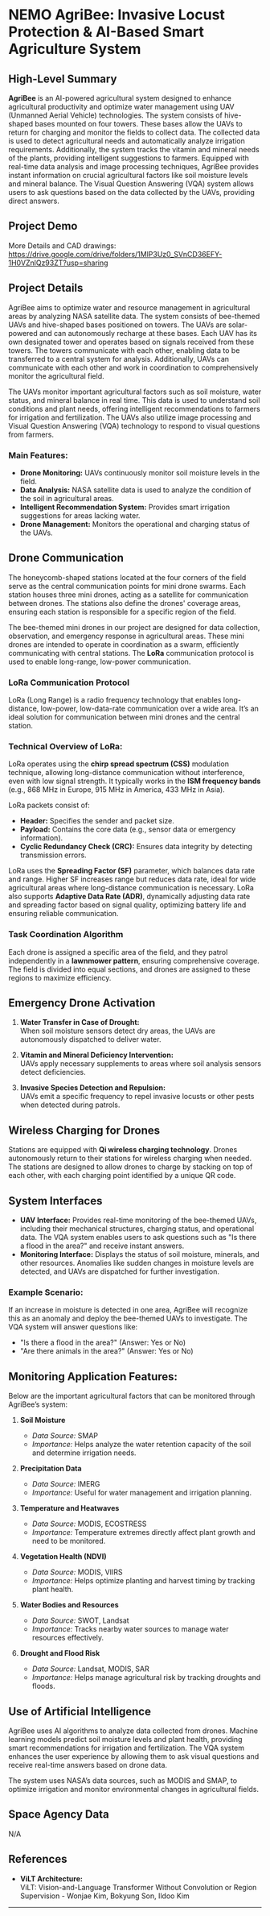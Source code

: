 # NEMO AgriBee: Invasive Locust Protection & AI-Based Smart Agriculture System

## High-Level Summary
**AgriBee** is an AI-powered agricultural system designed to enhance agricultural productivity and optimize water management using UAV (Unmanned Aerial Vehicle) technologies. The system consists of hive-shaped bases mounted on four towers. These bases allow the UAVs to return for charging and monitor the fields to collect data. The collected data is used to detect agricultural needs and automatically analyze irrigation requirements. Additionally, the system tracks the vitamin and mineral needs of the plants, providing intelligent suggestions to farmers. Equipped with real-time data analysis and image processing techniques, AgriBee provides instant information on crucial agricultural factors like soil moisture levels and mineral balance. The Visual Question Answering (VQA) system allows users to ask questions based on the data collected by the UAVs, providing direct answers.

## Project Demo
More Details and CAD drawings: https://drive.google.com/drive/folders/1MlP3Uz0_SVnCD36EFY-1H0VZnlQz93ZT?usp=sharing

## Project Details
AgriBee aims to optimize water and resource management in agricultural areas by analyzing NASA satellite data. The system consists of bee-themed UAVs and hive-shaped bases positioned on towers. The UAVs are solar-powered and can autonomously recharge at these bases. Each UAV has its own designated tower and operates based on signals received from these towers. The towers communicate with each other, enabling data to be transferred to a central system for analysis. Additionally, UAVs can communicate with each other and work in coordination to comprehensively monitor the agricultural field.

The UAVs monitor important agricultural factors such as soil moisture, water status, and mineral balance in real time. This data is used to understand soil conditions and plant needs, offering intelligent recommendations to farmers for irrigation and fertilization. The UAVs also utilize image processing and Visual Question Answering (VQA) technology to respond to visual questions from farmers.

### Main Features:
- **Drone Monitoring:** UAVs continuously monitor soil moisture levels in the field.
- **Data Analysis:** NASA satellite data is used to analyze the condition of the soil in agricultural areas.
- **Intelligent Recommendation System:** Provides smart irrigation suggestions for areas lacking water.
- **Drone Management:** Monitors the operational and charging status of the UAVs.

## Drone Communication
The honeycomb-shaped stations located at the four corners of the field serve as the central communication points for mini drone swarms. Each station houses three mini drones, acting as a satellite for communication between drones. The stations also define the drones' coverage areas, ensuring each station is responsible for a specific region of the field.

The bee-themed mini drones in our project are designed for data collection, observation, and emergency response in agricultural areas. These mini drones are intended to operate in coordination as a swarm, efficiently communicating with central stations. The **LoRa** communication protocol is used to enable long-range, low-power communication.

### LoRa Communication Protocol
LoRa (Long Range) is a radio frequency technology that enables long-distance, low-power, low-data-rate communication over a wide area. It’s an ideal solution for communication between mini drones and the central station.

### Technical Overview of LoRa:
LoRa operates using the **chirp spread spectrum (CSS)** modulation technique, allowing long-distance communication without interference, even with low signal strength. It typically works in the **ISM frequency bands** (e.g., 868 MHz in Europe, 915 MHz in America, 433 MHz in Asia).

LoRa packets consist of:
- **Header:** Specifies the sender and packet size.
- **Payload:** Contains the core data (e.g., sensor data or emergency information).
- **Cyclic Redundancy Check (CRC):** Ensures data integrity by detecting transmission errors.

LoRa uses the **Spreading Factor (SF)** parameter, which balances data rate and range. Higher SF increases range but reduces data rate, ideal for wide agricultural areas where long-distance communication is necessary. LoRa also supports **Adaptive Data Rate (ADR)**, dynamically adjusting data rate and spreading factor based on signal quality, optimizing battery life and ensuring reliable communication.

### Task Coordination Algorithm
Each drone is assigned a specific area of the field, and they patrol independently in a **lawnmower pattern**, ensuring comprehensive coverage. The field is divided into equal sections, and drones are assigned to these regions to maximize efficiency.

## Emergency Drone Activation
1. **Water Transfer in Case of Drought:**  
   When soil moisture sensors detect dry areas, the UAVs are autonomously dispatched to deliver water.
   
2. **Vitamin and Mineral Deficiency Intervention:**  
   UAVs apply necessary supplements to areas where soil analysis sensors detect deficiencies.
   
3. **Invasive Species Detection and Repulsion:**  
   UAVs emit a specific frequency to repel invasive locusts or other pests when detected during patrols.

## Wireless Charging for Drones
Stations are equipped with **Qi wireless charging technology**. Drones autonomously return to their stations for wireless charging when needed. The stations are designed to allow drones to charge by stacking on top of each other, with each charging point identified by a unique QR code.

## System Interfaces
- **UAV Interface:** Provides real-time monitoring of the bee-themed UAVs, including their mechanical structures, charging status, and operational data. The VQA system enables users to ask questions such as "Is there a flood in the area?" and receive instant answers.
- **Monitoring Interface:** Displays the status of soil moisture, minerals, and other resources. Anomalies like sudden changes in moisture levels are detected, and UAVs are dispatched for further investigation.

### Example Scenario:
If an increase in moisture is detected in one area, AgriBee will recognize this as an anomaly and deploy the bee-themed UAVs to investigate. The VQA system will answer questions like:
- "Is there a flood in the area?" (Answer: Yes or No)
- "Are there animals in the area?" (Answer: Yes or No)

## Monitoring Application Features:
Below are the important agricultural factors that can be monitored through AgriBee’s system:

1. **Soil Moisture**  
   - *Data Source:* SMAP  
   - *Importance:* Helps analyze the water retention capacity of the soil and determine irrigation needs.

2. **Precipitation Data**  
   - *Data Source:* IMERG  
   - *Importance:* Useful for water management and irrigation planning.

3. **Temperature and Heatwaves**  
   - *Data Source:* MODIS, ECOSTRESS  
   - *Importance:* Temperature extremes directly affect plant growth and need to be monitored.

4. **Vegetation Health (NDVI)**  
   - *Data Source:* MODIS, VIIRS  
   - *Importance:* Helps optimize planting and harvest timing by tracking plant health.

5. **Water Bodies and Resources**  
   - *Data Source:* SWOT, Landsat  
   - *Importance:* Tracks nearby water sources to manage water resources effectively.

6. **Drought and Flood Risk**  
   - *Data Source:* Landsat, MODIS, SAR  
   - *Importance:* Helps manage agricultural risk by tracking droughts and floods.

## Use of Artificial Intelligence
AgriBee uses AI algorithms to analyze data collected from drones. Machine learning models predict soil moisture levels and plant health, providing smart recommendations for irrigation and fertilization. The VQA system enhances the user experience by allowing them to ask visual questions and receive real-time answers based on drone data. 

The system uses NASA’s data sources, such as MODIS and SMAP, to optimize irrigation and monitor environmental changes in agricultural fields.

## Space Agency Data
N/A

## References
- **ViLT Architecture:**  
  ViLT: Vision-and-Language Transformer Without Convolution or Region Supervision - Wonjae Kim, Bokyung Son, Ildoo Kim

---
